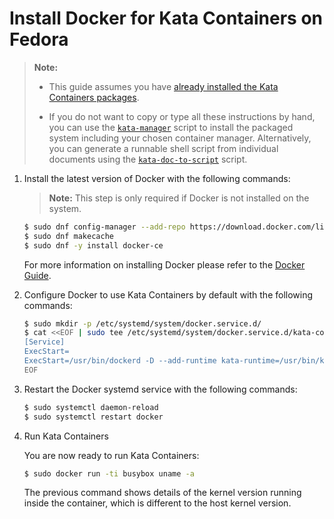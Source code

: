 # Install Docker for Kata Containers on Fedora

> **Note:**
>
> - This guide assumes you have
>   [already installed the Kata Containers packages](../fedora-installation-guide.md).
>
> - If you do not want to copy or type all these instructions by hand, you can use the
>   [`kata-manager`](https://github.com/kata-containers/tests/blob/master/cmd/kata-manager/kata-manager.sh)
>   script to install the packaged system including your chosen container
>   manager. Alternatively, you can generate a runnable shell script from
>   individual documents using the
>   [`kata-doc-to-script`](https://github.com/kata-containers/tests/blob/master/.ci/kata-doc-to-script.sh) script.

1. Install the latest version of Docker with the following commands:

   > **Note:** This step is only required if Docker is not installed on the system.

   ```bash
   $ sudo dnf config-manager --add-repo https://download.docker.com/linux/fedora/docker-ce.repo
   $ sudo dnf makecache
   $ sudo dnf -y install docker-ce
   ```

   For more information on installing Docker please refer to the
   [Docker Guide](https://docs.docker.com/engine/installation/linux/fedora).

2. Configure Docker to use Kata Containers by default with the following commands:

   ```bash
   $ sudo mkdir -p /etc/systemd/system/docker.service.d/
   $ cat <<EOF | sudo tee /etc/systemd/system/docker.service.d/kata-containers.conf
   [Service]
   ExecStart=
   ExecStart=/usr/bin/dockerd -D --add-runtime kata-runtime=/usr/bin/kata-runtime --default-runtime=kata-runtime
   EOF
   ```

3. Restart the Docker systemd service with the following commands:

   ```bash
   $ sudo systemctl daemon-reload
   $ sudo systemctl restart docker
   ```

4. Run Kata Containers

   You are now ready to run Kata Containers:

   ```bash
   $ sudo docker run -ti busybox uname -a
   ```

   The previous command shows details of the kernel version running inside the
   container, which is different to the host kernel version.
